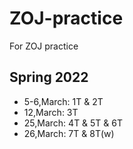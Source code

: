 # ZOJ-practice
For ZOJ practice
## Spring 2022 
- 5-6,March: 1T & 2T
- 12,March: 3T
- 25,March: 4T & 5T & 6T
- 26,March: 7T & 8T(w)
